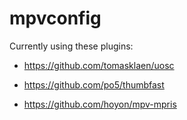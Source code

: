 # mpvconfig
Currently using these plugins:

- https://github.com/tomasklaen/uosc

- https://github.com/po5/thumbfast

- https://github.com/hoyon/mpv-mpris
